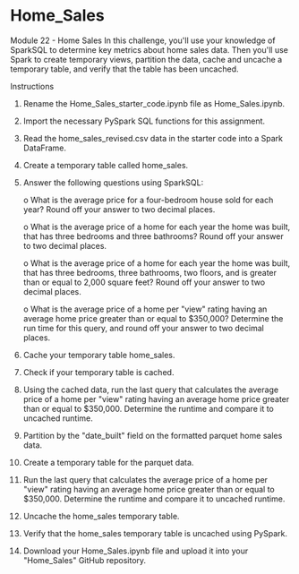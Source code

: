 # Home_Sales
Module 22 - Home Sales
In this challenge, you'll use your knowledge of SparkSQL to determine key metrics about home sales data. Then you'll use Spark to create temporary views, partition the data, cache and uncache a temporary table, and verify that the table has been uncached.

Instructions
1) Rename the Home_Sales_starter_code.ipynb file as Home_Sales.ipynb.

2) Import the necessary PySpark SQL functions for this assignment.

3) Read the home_sales_revised.csv data in the starter code into a Spark DataFrame.

4) Create a temporary table called home_sales.

5) Answer the following questions using SparkSQL:

    o What is the average price for a four-bedroom house sold for each year? Round off your answer to two decimal places.
    
    o What is the average price of a home for each year the home was built, that has three bedrooms and three bathrooms? Round off your answer to two decimal places.

    o What is the average price of a home for each year the home was built, that has three bedrooms, three bathrooms, two floors, and is greater than or equal to 2,000 square feet? Round off your answer to two decimal places.

    o What is the average price of a home per "view" rating having an average home price greater than or equal to $350,000? Determine the run time for this query, and round off your answer to two decimal places.

6) Cache your temporary table home_sales.

7) Check if your temporary table is cached.

8) Using the cached data, run the last query that calculates the average price of a home per "view" rating having an average home price greater than or equal to $350,000. Determine the runtime and compare it to uncached runtime.

9) Partition by the "date_built" field on the formatted parquet home sales data.

10) Create a temporary table for the parquet data.

11) Run the last query that calculates the average price of a home per "view" rating having an average home price greater than or equal to $350,000. Determine the runtime and compare it to uncached runtime.

12) Uncache the home_sales temporary table.

13) Verify that the home_sales temporary table is uncached using PySpark.

14) Download your Home_Sales.ipynb file and upload it into your "Home_Sales" GitHub repository.